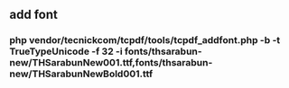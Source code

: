 ## add font
### php  vendor/tecnickcom/tcpdf/tools/tcpdf_addfont.php -b -t TrueTypeUnicode -f 32 -i fonts/thsarabun-new/THSarabunNew001.ttf,fonts/thsarabun-new/THSarabunNewBold001.ttf